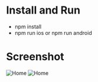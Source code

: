 # Install and Run

- npm install
- npm run ios or npm run android

# Screenshot

![Home]('./src/assets/images/Home1.png')
![Home]('./src/assets/images/Home2.png')
